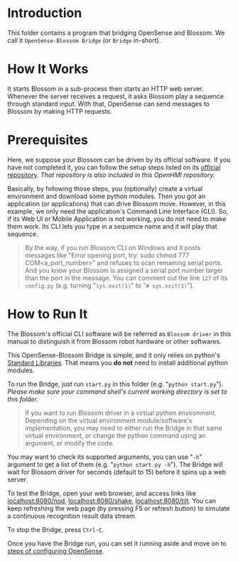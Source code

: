 # Introduction

This folder contains a program that bridging OpenSense and Blossom.
We call it `OpenSense-Blossom Bridge` (or `Bridge` in-short).

# How It Works

It starts Blossom in a sub-process then starts an HTTP web server.
Whenever the server receives a request, it asks Blossom play a sequence through standard input.
With that, OpenSense can send messages to Blossom by making HTTP requests.

# Prerequisites

Here, we suppose your Blossom can be driven by its official software.
If you have not completed it, you can follow the setup steps listed on its [official repository](https://github.com/hrc2/blossom-public). *That repository is also included in this OpenHMI repository.*

Basically, by following those steps, you (optionally) create a virtual environment and download some python modules.
Then you got an application (or applications) that can drive Blossom move.
However, in this example, we only need the application's Command Line Interface (CLI). So, if its Web UI or Mobile Application is not working, you do not need to make them work.
Its CLI lets you type in a sequence name and it will play that sequence.

> By the way, if you run Blossom CLI on Windows and it posts messages like "Error opening port, try: sudo chmod 777 COM<a_port_number>" and refuses to scan remaining serial ports.
> And you know your Blossom is assigned a serial port number larger than the port in the message.
> You can comment out the line `127` of its `config.py` (e.g. turning "`sys.exit(1)`" to "`# sys.exit(1)`").

# How to Run It

The Blossom's official CLI software will be referred as `Blossom driver` in this manual to distinguish it from Blossom robot hardware or other softwares.

This OpenSense-Blossom Bridge is simple, and it only relies on python's [Standard Libraries](https://docs.python.org/3/library/).
That means you **do not** need to install additional python modules.

To run the Bridge, just run `start.py` in this folder (e.g. "`python start.py`"). *Please make sure your command shell's current working directory is set to this folder.*

> If you want to run Blossom driver in a virtual python environment. Depending on the virtual environment module/software's implementation, you may need to either run the Bridge in that same virtual environment, or change the python command using an argument, or modify the code.

You may want to check its supported arguments, you can use "`-h`" argument to get a list of them (e.g. "`python start.py -h`").
The Bridge will wait for Blossom driver for seconds (default to 15) before it spins up a web server.

To test the Bridge, open your web browser, and access links like [localhost:8080/nod](http://localhost:8080/nod), [localhost:8080/shake](http://localhost:8080/shake), [localhost:8080/tilt](http://localhost:8080/tilt). You can keep refreshing the web page (by pressing F5 or refresh button) to simulate a continuous recognition result data stream.

To stop the Bridge, press `Ctrl-C`.

Once you have the Bridge run, you can set it running aside and move on to [steps of configuring OpenSense](../OpenSense%20Workspace/README.md).
